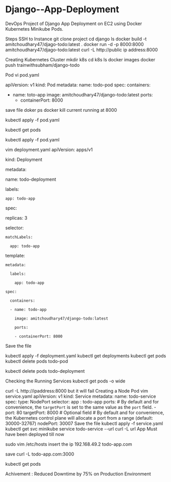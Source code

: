 # Django--App-Deployment
DevOps Project of Django App Deployment on EC2 using Docker Kubernetes Minikube Pods.


Steps
SSH to Instance
git clone project
cd django
ls
docker build -t amitchoudhary47/djago-todo:latest .
docker run -d -p 8000:8000 amitchoudhary47/djago-todo:latest
curl -L http://public ip address:8000

Creating Kubernetes Cluster
mkdir k8s
cd k8s
ls
docker images
docker push trainwithsubham/django-todo

Pod
vi pod.yaml

apiVersion: v1
kind: Pod
metadata:
  name: todo-pod
spec:
  containers:
  - name: toto-app
    image: amitchoudhary47/django-todo:latest
    ports:
    - containerPort: 8000

save file
doker ps
docker kill current running at 8000

kubectl apply -f pod.yaml

kubectl get pods

kubectl apply -f pod.yaml

vim deployment.yaml
apiVersion: apps/v1

kind: Deployment

metadata:

  name: todo-deployment

  labels:

    app: todo-app

spec:

  replicas: 3

  selector:

    matchLabels:

      app: todo-app

  template:

    metadata:

      labels:

        app: todo-app

    spec:

      containers:

      - name: todo-app

        image: amitchoudhary47/django-todo:latest

        ports:

        - containerPort: 8000

Save the file

kubectl apply -f deployment.yaml
kubectl get deployments
kubectl get pods
kubectl delete pods todo-pod

kubectl delete pods todo-deployment

Checking the Running Services
kubectl get pods -o wide

curl -L http://ipaddress:8000
but it will fail
Creating a Node Pod
vim service.yaml
apiVersion: v1
kind: Service
metadata:
  name: todo-service
spec:
  type: NodePort
  selector:
    app :  todo-app
  ports:
      # By default and for convenience, the `targetPort` is set to the same value as the `port` field.
    - port: 80
      targetPort: 8000
      # Optional field
      # By default and for convenience, the Kubernetes control plane will allocate a port from a range (default: 30000-32767)
      nodePort: 30007
Save the file
kubectl apply -f service.yaml
kubectl get svc
minikube service todo-service --url
curl -L url
App Must have been deployed till now

sudo vim /etc/hosts
insert the ip
192.168.49.2 todo-app.com

save
curl -L todo-app.com:3000

kubectl get pods

Achivement : Reduced Downtime by 75% on Production Environment
